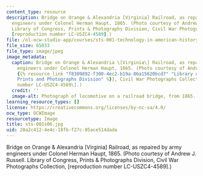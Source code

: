 ```yaml
---
content_type: resource
description: Bridge on Orange & Alexandria [Virginia] Railroad, as repaired by army
  engineers under Colonel Herman Haupt, 1865. (Photo courtesy of Andrew J. Russell.
  Library of Congress, Prints & Photographs Division, Civil War Photographs Collection,
  [reproduction number LC-USZC4-4589].)
file: /ol-ocw-studio-app/courses/sts-001-technology-in-american-history-spring-2006/20a2c4124e4c18fbf27c05ace514dada_sts-001s06.jpg
file_size: 65033
file_type: image/jpeg
image_metadata:
  caption: Bridge on Orange & Alexandria \[Virginia\] Railroad, as repaired by army
    engineers under Colonel Herman Haupt, 1865. (Photo courtesy of Andrew J. Russell.
    {{% resource_link "f8309892-f300-4ec2-b19a-86a15620bcd7" "Library of Congress,
    Prints and Photographs Division" %}}, Civil War Photographs Collection, \[reproduction
    number LC-USZC4-4589\].)
  credit: ''
  image-alt: Photograph of locomotive on a railroad bridge, from 1865.
learning_resource_types: []
license: https://creativecommons.org/licenses/by-nc-sa/4.0/
ocw_type: OCWImage
resourcetype: Image
title: sts-001s06.jpg
uid: 20a2c412-4e4c-18fb-f27c-05ace514dada
---
```

Bridge on Orange & Alexandria [Virginia] Railroad, as repaired by army engineers under Colonel Herman Haupt, 1865. (Photo courtesy of Andrew J. Russell. Library of Congress, Prints & Photographs Division, Civil War Photographs Collection, [reproduction number LC-USZC4-4589].)